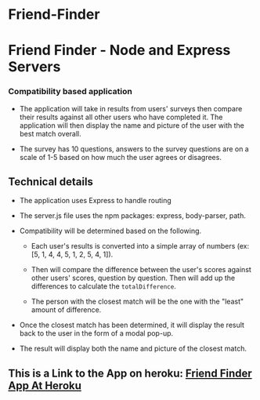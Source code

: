 # Friend-Finder

# Friend Finder - Node and Express Servers

### Compatibility based application

* The application will take in results from users' surveys then compare their results against all other users who have completed it. The application will then display the name and picture of the user with the best match overall.

* The survey has 10 questions, answers to the survey questions are on a scale of 1-5 based on how much the user agrees or disagrees.


## Technical details
* The application uses Express to handle routing 
* The server.js file uses the npm packages: express, body-parser, path.
* Compatibility will be determined based on the following.

	* Each user's results is converted into a simple array of numbers (ex: [5, 1, 4, 4, 5, 1, 2, 5, 4, 1]).
	* Then will compare the difference between the user's scores against other users' scores, question by question. Then will add up the differences to calculate the `totalDifference`.
		
	* The person with the closest match will be the one with the "least" amount of difference.

* Once the closest match has been determined, it will display the result back to the user in the form of a modal pop-up. 

* The result will display both the name and picture of the closest match. 

## This is a Link to the App on heroku: [Friend Finder App At Heroku](https://murmuring-oasis-86319.herokuapp.com)